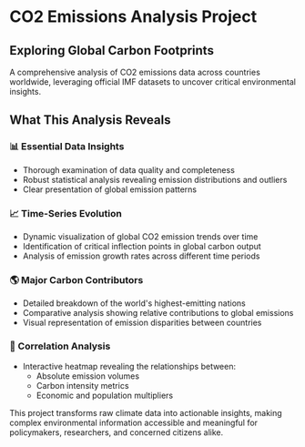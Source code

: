 
# CO2 Emissions Analysis Project

## Exploring Global Carbon Footprints

A comprehensive analysis of CO2 emissions data across countries worldwide, leveraging official IMF datasets to uncover critical environmental insights.

## What This Analysis Reveals

### 📊 Essential Data Insights
- Thorough examination of data quality and completeness
- Robust statistical analysis revealing emission distributions and outliers
- Clear presentation of global emission patterns

### 📈 Time-Series Evolution
- Dynamic visualization of global CO2 emission trends over time
- Identification of critical inflection points in global carbon output
- Analysis of emission growth rates across different time periods

### 🌎 Major Carbon Contributors
- Detailed breakdown of the world's highest-emitting nations
- Comparative analysis showing relative contributions to global emissions
- Visual representation of emission disparities between countries

### 🔄 Correlation Analysis
- Interactive heatmap revealing the relationships between:
  - Absolute emission volumes
  - Carbon intensity metrics
  - Economic and population multipliers

This project transforms raw climate data into actionable insights, making complex environmental information accessible and meaningful for policymakers, researchers, and concerned citizens alike.
